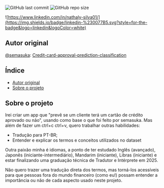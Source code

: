 ![GitHub last commit](https://img.shields.io/github/last-commit/semasuka/Credit-card-approval-prediction-classification)
![GitHub repo size](https://img.shields.io/github/repo-size/semasuka/Credit-card-approval-prediction-classification)

![https://www.linkedin.com/in/nathaly-silva01/](https://img.shields.io/badge/linkedin-%230077B5.svg?style=for-the-badge&logo=linkedin&logoColor=white)

## Autor original

[@semasuka](https://www.github.com/semasuka): [Credit-card-approval-prediction-classification](https://github.com/semasuka/Credit-card-approval-prediction-classification")


<!-- PROJECT LOGO -->
<!-- TABLE OF CONTENTS -->
## Índice
- [Autor original](#autor-original)
- [Sobre o projeto](#sobre-o-projeto)


<!-- ABOUT THE PROJECT -->
## Sobre o projeto
Irei criar um app que "prevê se um cliente terá um cartão de crédito aprovado ou não", usando como base o que foi feito por semasuka.
Mas além de fazer um ctrl+c ctrl+v, quero trabalhar outras habilidades:

- Tradução para PT-BR;
- Entender e explicar os termos e conceitos utilizados no dataset
    
Outra paixão minha é idiomas, a ponto de ter estudado Inglês (avançado), Japonês (iniciante-intermediário), Mandarim (iniciante), Libras (iniciante) e estar finalizando uma graduação técnica de Tradutor e Intérprete em 2025.

Não quero trazer uma tradução direta dos termos, mas torná-los acessíveis para que pessoas fora do mundo financeiro (como eu!) possam entender a importância ou não de cada aspecto usado neste projeto.

<!-- GETTING STARTED -->